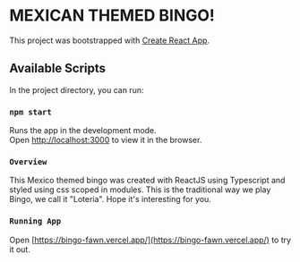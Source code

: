 # MEXICAN THEMED BINGO!

This project was bootstrapped with [Create React App](https://github.com/facebook/create-react-app).

## Available Scripts

In the project directory, you can run:

### `npm start`

Runs the app in the development mode.\
Open [http://localhost:3000](http://localhost:3000) to view it in the browser.

### `Overview`

This Mexico themed bingo was created with ReactJS using Typescript and styled using css scoped in modules. This is the traditional way we play Bingo, we call it "Loteria". Hope it's interesting for you.

### `Running App`
Open [https://bingo-fawn.vercel.app/](https://bingo-fawn.vercel.app/) to try it out.